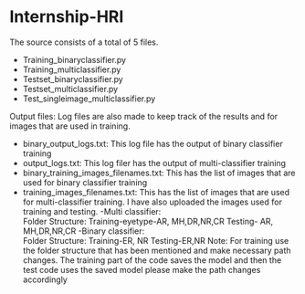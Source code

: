# Internship-HRI
The source consists of a total of 5 files.
-	Training_binaryclassifier.py
-	Training_multiclassifier.py
-	Testset_binaryclassifier.py
-	Testset_multiclassifier.py
-	Test_singleimage_multiclassifier.py

  
Output files: Log files are also made to keep track of the results and for images that are used in training.
- binary_output_logs.txt: This log file has the output of binary classifier training
- output_logs.txt: This log filer has the output of multi-classifier training
- binary_training_images_filenames.txt: This has the list of images that are used for binary classifier training
- training_images_filenames.txt: This has the list of images that are used for multi-classifier training.
I have also uploaded the images used for training and testing.
-Multi classifier:  
Folder Structure:
Training-eyetype-AR, MH,DR,NR,CR
Testing- AR, MH,DR,NR,CR
-Binary classifier:  
Folder Structure:
Training-ER, NR
Testing-ER,NR
Note: For training use the folder structure that has been mentioned and make necessary  path changes. The training part of the code saves the model and then the test code uses the saved model please make the path changes accordingly
